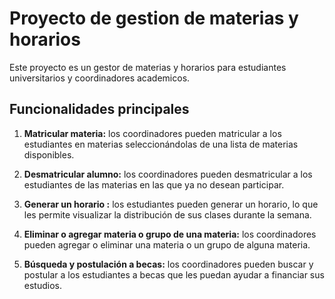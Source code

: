 
# Proyecto de gestion de materias y horarios

Este proyecto es un gestor de materias y horarios para estudiantes universitarios y coordinadores academicos. 

## Funcionalidades principales

1. **Matricular materia:** los coordinadores pueden matricular a los estudiantes en materias seleccionándolas de una lista de materias disponibles.

2. **Desmatricular alumno:** los coordinadores pueden desmatricular a los estudiantes de las materias en las que ya no desean participar.

3. **Generar un horario :** los estudiantes pueden generar un horario, lo que les permite visualizar la distribución de sus clases durante la semana.

4. **Eliminar o agregar materia o grupo de una materia:** los coordinadores pueden agregar o eliminar una materia o un grupo de alguna materia.

5. **Búsqueda y postulación a becas:** los coordinadores pueden buscar y postular a los estudiantes a becas que les puedan ayudar a financiar sus estudios.


